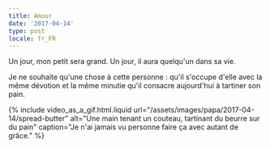 ```yaml
---
title: Amour
date: '2017-04-14'
type: post
locale: fr_FR
---
```


Un jour, mon petit sera grand. Un jour, il aura quelqu'un dans sa vie.

<!-- more -->

Je ne souhaite qu'une chose à cette personne : qu'il s'occupe d'elle avec la même dévotion et la même minutie qu'il consacre aujourd'hui à tartiner son pain.

{% include video_as_a_gif.html.liquid
url="/assets/images/papa/2017-04-14/spread-butter"
alt="Une main tenant un couteau, tartinant du beurre sur du pain"
caption="Je n'ai jamais vu personne faire ça avec autant de grâce."
%}
